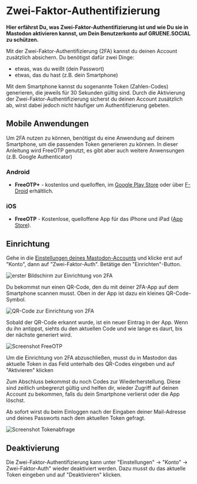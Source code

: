 # Zwei-Faktor-Authentifizierung

**Hier erfährst Du, was Zwei-Faktor-Authentifizierung ist und wie Du sie in Mastodon aktivieren kannst, um Dein Benutzerkonto auf GRUENE.SOCIAL zu schützen.**

Mit der Zwei-Faktor-Authentifizierung (2FA) kannst du deinen Account zusätzlich absichern. Du benötigst dafür zwei Dinge: 
* etwas, was du weißt (dein Passwort)
* etwas, das du hast (z.B. dein Smartphone)

Mit dem Smartphone kannst du sogenannte Token (Zahlen-Codes) generieren, die jeweils für 30 Sekunden gültig sind. Durch die Aktivierung der Zwei-Faktor-Authentifizierung sicherst du deinen Account zusätzlich ab, wirst dabei jedoch nicht häufiger um Authentifizierung gebeten.

## Mobile Anwendungen

Um 2FA nutzen zu können, benötigst du eine Anwendung auf deinem Smartphone, um die passenden Token generieren zu können. In dieser Anleitung wird FreeOTP genutzt, es gibt aber auch weitere Anwensungen (z.B. Google Authenticator)

### Android

- **FreeOTP+** - kostenlos und quelloffen, im [Google Play Store](https://play.google.com/store/apps/details?id=org.liberty.android.freeotpplus) oder über [F-Droid](https://f-droid.org/de/packages/org.liberty.android.freeotpplus/) erhältlich.

### iOS

- **FreeOTP** - Kostenlose, quelloffene App für das iPhone und iPad ([App Store](https://apps.apple.com/us/app/freeotp-authenticator/id872559395)).

## Einrichtung

Gehe in die [Einstellungen deines Mastodon-Accounts](https://gruene.social/settings/two_factor_authentication) und klicke erst auf "Konto", dann auf "Zwei-Faktor-Auth". Betätige den "Einrichten"-Button.

![erster Bildschirm zur Einrichtung von 2FA](img/2fa-einrichten.png)

Du bekommst nun einen QR-Code, den du mit deiner 2FA-App auf dem Smartphone scannen musst. Oben in der App ist dazu ein kleines QR-Code-Symbol.

![QR-Code zur Einrichtung von 2FA](img/2fa-qr-code.png)

Sobald der QR-Code erkannt wurde, ist ein neuer Eintrag in der App. Wenn du ihn antippst, siehts du den aktuellen Code und wie lange es daurt, bis der nächste generiert wird.

![Screenshot FreeOTP](img/2fa-freeOTP.png)

Um die Einrichtung von 2FA abzuschließen, musst du in Mastodon das aktuelle Token in das Feld unterhalb des QR-Codes eingeben und auf "Aktivieren" klicken

Zum Abschluss bekommst du noch Codes zur Wiederherstellung. Diese sind zeitlich unbegrenzt gültig und helfen dir, wieder Zugriff auf deinen Account zu bekommen, falls du dein Smartphone verlierst oder die App löschst.

Ab sofort wirst du beim Einloggen nach der Eingaben deiner Mail-Adresse und deines Passworts nach dem aktuellen Token gefragt.

![Screenshot Tokenabfrage](img/2fa-tokenabfrage.png)

## Deaktivierung

Die Zwei-Faktor-Authentifizierung kann unter "Einstellungen" -> "Konto" -> Zwei-Faktor-Auth" wieder deaktiviert werden. Dazu musst du das aktuelle Token eingeben und auf "Deaktivieren" klicken.

